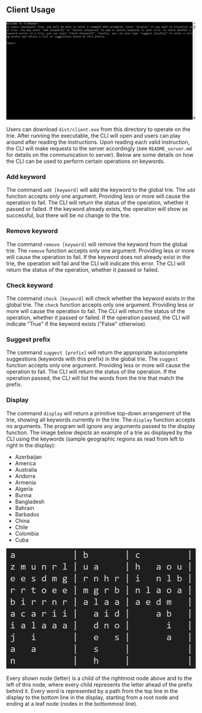 ## Client Usage

![CLI image](client_example_images/CLI_view.JPG)

Users can download `dist/client.exe` from this directory to operate on the trie. After running the executable, the CLI will open and users can play around after reading the instructions. Upon reading each valid instruction, the CLI will make requests to the server accordingly (see `README_server.md` for details on the communication to server). Below are some details on how the CLI can be used to perform certain operations on keywords.

### Add keyword

The command `add [keyword]` will add the keyword to the global trie. The `add` function accepts only one argument. Providing less or more will cause the operation to fail. The CLI will return the status of the operation, whether it passed or failed. If the keyword already exists, the operation will show as successful, but there will be no change to the trie.

### Remove keyword

The command `remove [keyword]` will remove the keyword from the global trie. The `remove` function accepts only one argument. Providing less or more will cause the operation to fail. If the keyword does not already exist in the trie, the operation will fail and the CLI will indicate this error. The CLI will return the status of the operation, whether it passed or failed. 

### Check keyword

The command `check [keyword]` will check whether the keyword exists in the global trie. The `check` function accepts only one argument. Providing less or more will cause the operation to fail. The CLI will return the status of the operation, whether it passed or failed. If the operation passed, the CLI will indicate "True" if the keyword exists ("False" otherwise).

### Suggest prefix

The command `suggest [prefix]` will return the appropriate autocomplete suggestions (keywords with this prefix) in the global trie. The `suggest` function accepts only one argument. Providing less or more will cause the operation to fail. The CLI will return the status of the operation. If the operation passed, the CLI will list the words from the trie that match the prefix.

### Display

The command `display` will return a primitive top-down arrangement of the trie, showing all keywords currently in the trie. The `display` function accepts no arguments. The program will ignore any arguments passed to the display function. The image below depicts an example of a trie as displayed by the CLI using the keywords (sample geographic regions as read from left to right in the display):
- Azerbaijan
- America
- Australia
- Andorra
- Armenia
- Algeria
- Burma
- Bangladesh
- Bahrain
- Barbados
- China
- Chile
- Colombia
- Cuba

![display example](client_example_images/sample_trie.JPG)

Every shown node (letter) is a child of the rightmost node above and to the left of this node, where every child represents the letter ahead of the prefix behind it. Every word is represented by a path from the top line in the display to the bottom line in the display, starting from a root node and ending at a leaf node (nodes in the bottommost line). 
